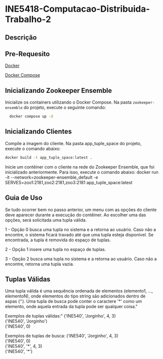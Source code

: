 # INE5418-Computacao-Distribuida-Trabalho-2
## Descrição

## Pre-Requesito
[Docker](https://docs.docker.com/engine/install/)

[Docker Compose](https://docs.docker.com/compose/install/)



## Inicializando Zookeeper Ensemble

Inicialize os containers utilizando o Docker Compose. Na pasta `zookeeper-ensemble` do projeto, execute o seguinte comando:
```bash
  docker compose up -d
```


## Inicializando Clientes

Compile a imagem do cliente. Na pasta app_tuple_space do projeto, execute o comando abaixo:
```bash
docker build -t app_tuple_space:latest .
```
Inicie um contêiner com o cliente na rede do Zookeeper Ensemble, que foi inicializado anteriormente. Para isso, execute o comando abaixo:
docker run -it --network=zookeeper-ensemble_default -e SERVES=zoo1:2181,zoo2:2181,zoo3:2181 app_tuple_space:latest

## Guia de Uso
Se tudo ocorrer bem no passo anterior, um menu com as opções do cliente deve aparecer durante a execução do contêiner. Ao escolher uma das opções, será solicitada uma tupla válida.

1 - Opção 0 busca uma tupla no sistema e a retorna ao usuário. Caso não a encontre, o sistema ficará travado até que uma tupla esteja disponível. Se encontrada, a tupla é removida do espaço de tuplas.

2 - Opção 1 insere uma tupla no espaço de tuplas.

3 - Opção 2 busca uma tupla no sistema e a retorna ao usuário. Caso não a encontre, retorna uma tupla vazia.

## Tuplas Válidas
Uma tupla válida é uma sequência ordenada de elementos (elemento1, ..., elementoN), onde elementos do tipo string são adicionados dentro de aspas ('').
Uma tupla de busca pode conter o caractere '*' como um elemento, onde aquela entrada da tupla pode ser qualquer coisa."

Exemplos de tuplas válidas:"
('INE540', 'Jorginho', 4, 3)\
('INE540', 'Jorginho')\
('INE540', 0)

Exemplos de tuplas de busca:
('INE540', 'Jorginho', 4, 3)\
('INE540', 0)\
('INE540', '\*', 4, 3)\
('INE540', '\*')
